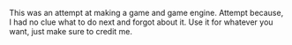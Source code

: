 This was an attempt at making a game and game engine.
Attempt because, I had no clue what to do next and forgot about it.
Use it for whatever you want, just make sure to credit me.
